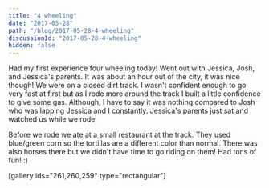 ```yaml
---
title: "4 wheeling"
date: "2017-05-28"
path: "/blog/2017-05-28-4-wheeling"
discussionId: "2017-05-28-4-wheeling"
hidden: false
---
```

Had my first experience four wheeling today! Went out with Jessica, Josh, and Jessica's parents. It was about an hour out of the city, it was nice though! We were on a closed dirt track. I wasn't confident enough to go very fast at first but as I rode more around the track I built a little confidence to give some gas. Although, I have to say it was nothing compared to Josh who was lapping Jessica and I constantly. Jessica's parents just sat and watched us while we rode.

Before we rode we ate at a small restaurant at the track. They used blue/green corn so the tortillas are a different color than normal. There was also horses there but we didn't have time to go riding on them! Had tons of fun! :)

[gallery ids="261,260,259" type="rectangular"]
